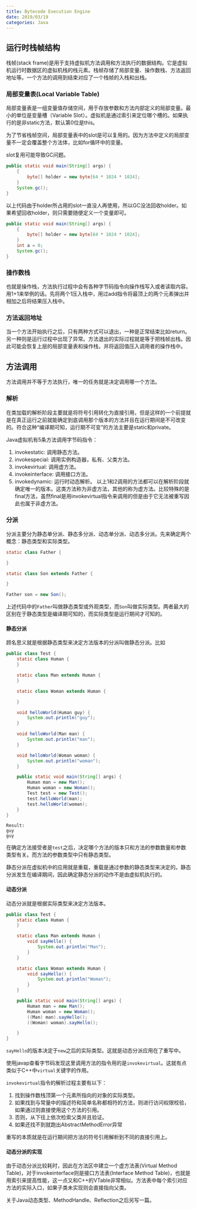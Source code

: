 ```yaml
---
title: Bytecode Execution Engine
date: 2019/03/19
categories: Java
---
```


## 运行时栈帧结构

栈帧(stack frame)是用于支持虚拟机方法调用和方法执行的数据结构。它是虚拟机运行时数据区的虚拟机栈的栈元素。栈帧存储了局部变量、操作数栈、方法返回地址等。一个方法的调用到结束对应了一个栈帧的入栈和出栈。

### 局部变量表(Local Variable Table)
局部变量表是一组变量值存储空间，用于存放参数和方法内部定义的局部变量。最小的单位是变量槽（Variable Slot）。虚拟机是通过索引来定位哪个槽的。如果执行的是非static方法，默认第0位是this。

为了节省栈帧空间，局部变量表中的slot是可以复用的。因为方法中定义的局部变量不一定会覆盖整个方法体，比如for循环中的变量。

slot复用可能导致GC问题。
```java
public static void main(String[] args) {
    {
        byte[] holder = new byte[64 * 1024 * 1024];
    }
    System.gc();
}
```
以上代码由于holder所占用的slot一直没人再使用，所以GC没法回收holder。如果希望回收holder，则只需要随便定义一个变量即可。
```java
public static void main(String[] args) {
    {
        byte[] holder = new byte[64 * 1024 * 1024];
    }
    int a = 0;
    System.gc();
}
```
### 操作数栈
也就是操作栈，方法执行过程中会有各种字节码指令向操作栈写入或者读取内容。用1+1来举例的话。先将两个1压入栈中，用过add指令将最顶上的两个元素弹出并相加之后将结果压入栈中。
### 方法返回地址
当一个方法开始执行之后，只有两种方式可以退出，一种是正常结束比如return。另一种则是运行过程中出现了异常。方法退出的实际过程就是等于把栈帧出栈。因此可能会恢复上层的局部变量表和操作栈，并将返回值压入调用者的操作栈中。

## 方法调用
方法调用并不等于方法执行，唯一的任务就是决定调用哪一个方法。

### 解析
在类加载的解析阶段主要就是将符号引用转化为直接引用，但是这样的一个前提就是在真正运行之前就能确定到底调用那个版本的方法并且在运行期间是不可改变的。符合这种“编译期可知，运行期不可变”的方法主要是static和private。

Java虚拟机有5条方法调用字节码指令：
1. invokestatic: 调用静态方法。
2. invokespecial: 调用实例构造器，私有、父类方法。
3. invokevirtual: 调用虚方法。
4. invokeinterface: 调用接口方法。
5. invokedynamic: 运行时动态解析。
以上1和2调用的方法都可以在解析阶段就确定唯一的版本。这类方法称为非虚方法，其他的称为虚方法。比较特殊的是final方法，虽然final是用invokevirtual指令来调用的但是由于它无法被重写因此也属于非虚方法。

### 分派
分派主要分为静态单分派、静态多分派、动态单分派、动态多分派。先来确定两个概念：静态类型和实际类型。
```java
static class Father {

}

static class Son extends Father {

}

Father son = new Son();
```
上述代码中的`Father`叫做静态类型或外观类型，而`Son`叫做实际类型。两者最大的区别在于静态类型是编译期可知的，而实际类型是运行期间才可知的。
#### 静态分派
顾名思义就是根据静态类型来决定方法版本的分派叫做静态分派。比如
```java
public class Test {
    static class Human {
    }

    static class Man extends Human {
    }

    static class Woman extends Human {

    }

    void helloWorld(Human guy) {
        System.out.println("guy");
    }

    void helloWorld(Man man) {
        System.out.println("man");
    }

    void helloWorld(Woman woman) {
        System.out.println("woman");
    }

    public static void main(String[] args) {
        Human man = new Man();
        Human woman = new Woman();
        Test test = new Test();
        test.helloWorld(man);
        test.helloWorld(woman);
    }
}
```
```
Result:
guy
guy
```
在确定方法接受者是`test`之后，决定哪个方法的版本只和方法的参数数量和参数类型有关。而方法的参数类型中只有静态类型。

静态分派在虚拟机中的应用就是重载，重载是通过参数的静态类型来决定的。静态分派发生在编译期间，因此确定静态分派的动作不是由虚拟机执行的。

#### 动态分派
动态分派就是根据实际类型来决定方法版本。
```java
public class Test {
    static class Human {
    }

    static class Man extends Human {
        void sayHello() {
            System.out.println("Man");
        }
    }

    static class Woman extends Human {
        void sayHello() {
            System.out.println("Woman");
        }
    }

    public static void main(String[] args) {
        Human man = new Man();
        Human woman = new Woman();
        ((Man) man).sayHello();
        ((Woman) woman).sayHello();

    }
}
```
`sayHello`的版本决定于`new`之后的实际类型。这就是动态分派应用在了重写中。

使用javap查看字节码发现这里调用方法的指令用的是`invokevirtual`。这就有点类似于C++中`virtual`关键字的作用。

`invokevirtual`指令的解析过程主要有以下：
1. 找到操作数栈顶第一个元素所指向的对象的实际类型。
2. 如果找到与常量中的描述符和简单名称都相符的方法，则进行访问权限校验，如果通过则直接使用这个方法的引用。
3. 否则，从下往上依次检索父类并且验证。
4. 如果还找不到就跑出AbstractMethodError异常

重写的本质就是在运行期间把方法的符号引用解析到不同的直接引用上。

#### 动态分派的实现
由于动态分派比较耗时，因此在方法区中建立一个虚方法表(Virtual Method Table)，对于invokeinterface则是接口方法表(Interface Method Table)，也就是用索引来提高性能，这一点又和C++的VTable非常相似。方法表中每个索引对应方法的实际入口，如果子类未实现则会直接指向父类。

关于Java动态类型、MethodHandle、Reflection之后另写一篇。